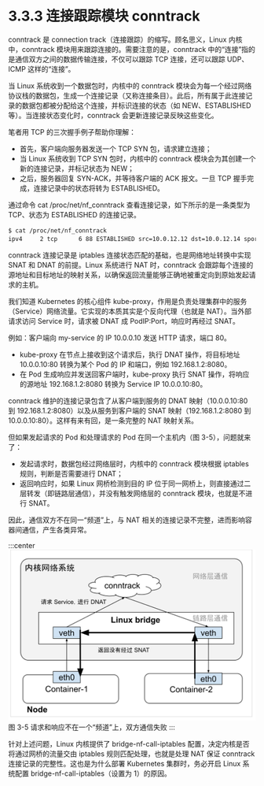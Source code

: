 # 3.3.3 连接跟踪模块 conntrack

conntrack 是 connection track（连接跟踪）的缩写。顾名思义，Linux 内核中，conntrack 模块用来跟踪连接的。需要注意的是，conntrack 中的“连接”指的是通信双方之间的数据传输连接，不仅可以跟踪 TCP 连接，还可以跟踪 UDP、ICMP 这样的“连接”。

当 Linux 系统收到一个数据包时，内核中的 conntrack 模块会为每一个经过网络协议栈的数据包，生成一个连接记录（又称连接条目）。此后，所有属于此连接记录的数据包都被分配给这个连接，并标识连接的状态（如 NEW、ESTABLISHED 等）。当连接状态变化时，conntrack 会更新连接记录反映这些变化。

笔者用 TCP 的三次握手例子帮助你理解：
- 首先，客户端向服务器发送一个 TCP SYN 包，请求建立连接；
- 当 Linux 系统收到 TCP SYN 包时，内核中的 conntrack 模块会为其创建一个新的连接记录，并标记状态为 NEW；
- 之后，服务器回复 SYN-ACK，并等待客户端的 ACK 报文。一旦 TCP 握手完成，连接记录中的状态将转为 ESTABLISHED。

通过命令 cat /proc/net/nf_conntrack 查看连接记录，如下所示的是一条类型为 TCP、状态为 ESTABLISHED 的连接记录。

```bash
$ cat /proc/net/nf_conntrack
ipv4     2 tcp      6 88 ESTABLISHED src=10.0.12.12 dst=10.0.12.14 sport=48318 dport=27017 src=10.0.12.14 dst=10.0.12.12 sport=27017 dport=48318 [ASSURED] mark=0 zone=0 use=2
```

conntrack 连接记录是 iptables 连接状态匹配的基础，也是网络地址转换中实现 SNAT 和 DNAT 的前提。Linux 系统进行 NAT 时，conntrack 会跟踪每个连接的源地址和目标地址的映射关系，以确保返回流量能够正确地被重定向到原始发起请求的主机。

我们知道 Kubernetes 的核心组件 kube-proxy，作用是负责处理集群中的服务（Service）网络流量。它实现的本质其实是个反向代理（也就是 NAT）。当外部请求访问 Service 时，请求被 DNAT 成 PodIP:Port，响应时再经过 SNAT。

例如：客户端向 my-service 的 IP 10.0.0.10 发送 HTTP 请求，端口 80。

- kube-proxy 在节点上接收到这个请求后，执行 DNAT 操作，将目标地址 10.0.0.10:80 转换为某个 Pod 的 IP 和端口，例如 192.168.1.2:8080。
- 在 Pod 生成响应并发送回客户端时，kube-proxy 执行 SNAT 操作，将响应的源地址 192.168.1.2:8080 转换为 Service IP 10.0.0.10:80。

conntrack 维护的连接记录包含了从客户端到服务的 DNAT 映射（10.0.0.10:80 到 192.168.1.2:8080）以及从服务到客户端的 SNAT 映射（192.168.1.2:8080 到 10.0.0.10:80）。这样有来有回，是一条完整的 NAT 映射关系。

但如果发起请求的 Pod 和处理请求的 Pod 在同一个主机内（图 3-5），问题就来了：
- 发起请求时，数据包经过网络层时，内核中的 conntrack 模块根据 iptables 规则，判断是否需要进行 DNAT；
- 返回响应时，如果 Linux 网桥检测到目的 IP 位于同一网桥上，则直接通过二层转发（即链路层通信），并没有触发网络层的 conntrack 模块，也就是不进行 SNAT。

因此，通信双方不在同一“频道”上，与 NAT 相关的连接记录不完整，进而影响容器间通信，产生各类异常。

:::center
  ![](../assets/bridge-call-iptables.svg)<br/>
  图 3-5 请求和响应不在一个“频道”上，双方通信失败
:::

针对上述问题，Linux 内核提供了 bridge-nf-call-iptables 配置，决定内核是否将通过网桥的流量交由 iptables 规则匹配处理，也就是处理 NAT 保证 conntrack 连接记录的完整性。这也是为什么部署 Kubernetes 集群时，务必开启 Linux 系统配置 bridge-nf-call-iptables（设置为 1）的原因。

